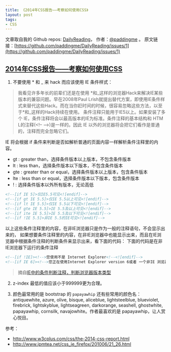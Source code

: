 ```yaml
---
title: 《2014年CSS报告——考察如何使用CSS》
layout: post
tags:
- CSS
---
```



 文章取自我的 Github  repos: [DailyReading](https://github.com/paddingme/DailyReading)， 作者：[@paddingme](http://padding.me/about.html) 。
  原文链接：[https://github.com/paddingme/DailyReading/issues/1](https://github.com/paddingme/DailyReading/issues/1)

## [2014年CSS报告——考察如何使用CSS](http://www.w3cplus.com/css/the-2014-css-report.html) 



1. 不要使用 * 和 _ 来 hack 而应该使用 IE 条件样式：  

 > 我看见许多年长的前辈们还是在使用 \*和\_这样的浏览器Hack来解决IE某些版本的兼容问题。早在2008年Paul Lrish就提出替代方案，即使用IE条件样式来替代这些Hack。而在当你赶时间的时候，很容易忽略这些方法，以至于*和_这样的Hack持续在使用。
 条件注释只能用于IE5以上。如果安装了多个 IE，条件注释将会以最高版本的IE为标准。条件注释的基本结构和 HTM L的注释(<!– –>)是一样的。因此 IE 以外的浏览器将会把它们看作是普通的，注释而完全忽略它们。

 IE 将会根据 if 条件来判断是否如解析普通的页面内容一样解析条件注释里的内容。
 - gt : greater than，选择条件版本以上版本，不包含条件版本
 - lt : less than，选择条件版本以下版本，不包含条件版本
 - gte : greater than or equal，选择条件版本以上版本，包含条件版本
 - lte : less than or equal，选择条件版本以下版本，包含条件版本
 - ! : 选择条件版本以外所有版本，无论高低

  ```html
 <!--[if IE 5]>仅IE5.5可见<![endif]-->
 <!--[if gt IE 5.5]>仅IE 5.5以上可见<![endif]-->
 <!--[if lt IE 5.5]>仅IE 5.5以下可见<![endif]-->
 <!--[if gte IE 5.5]>IE 5.5及以上可见<![endif]-->
 <!--[if ite IE 5.5]>IE 5.5及以下可见<![endif]-->
 <!--[if !IE 5.5]>非IE 5.5的IE可见<![endif]-->
 ```
 以上这些条件注释里的内容，在非IE浏览器只是作为一般的注释语句，不会显示出来的，
如果想要条件注释里的内容，在非IE浏览器中也能显示出来，而且在IE浏览器中根据条件注释的判断条件来显示出来，看下面的代码：
 下面的代码是在非IE浏览器下运行的条件注释
 ```html
 <!--[if !IE]><!-->您使用不是 Internet Explorer<!--<![endif]-->
 <!--[if IE 6]><!-->您正在使用Internet Explorer version 6或者 一个非IE 浏览器<!--<![endif]-->
 ```

 > 摘自[IE中的条件判断注释，判断浏览器版本类型](http://www.ipmtea.net/css_ie_firefox/201006/21_26.html)
2. z-index 最低的值应该小于999999更为合理。

3. 颜色最常用的是 bootstrap 的 `papayawhip` 还有些常用的颜色名：  
  antiquewhite, azure, olive, bisque, aliceblue, lightsteelblue, blueviolet, firebrick, lightskyblue, lightseagreen, darkorange, seashell, ghostwhite, papayawhip, cornsilk, navajowhite。作者最喜欢的是 papayawhip，让人赏心悦目。


参考：
- http://www.w3cplus.com/css/the-2014-css-report.html
- http://www.ipmtea.net/css_ie_firefox/201006/21_26.html
